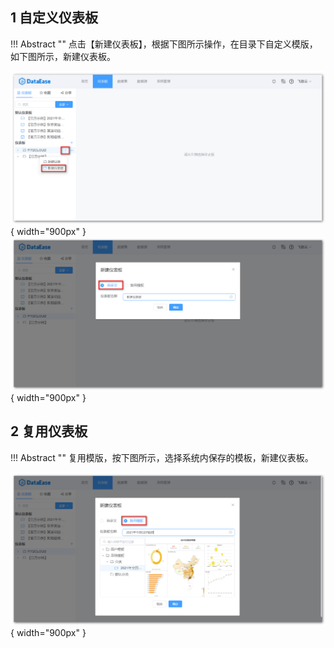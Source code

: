 ## 1 自定义仪表板

!!! Abstract ""
	点击【新建仪表板】，根据下图所示操作，在目录下自定义模版，如下图所示，新建仪表板。

![新建仪表板入口](../img/dashboard_generation/新建仪表板入口.png){ width="900px" }  
![新建仪表板_自定义](../img/dashboard_generation/新建仪表板_自定义.png){ width="900px" }

## 2 复用仪表板

!!! Abstract ""
	复用模版，按下图所示，选择系统内保存的模板，新建仪表板。

![新建仪表板_复用模版](../img/dashboard_generation/新建仪表板_复用模版.png){ width="900px" }
